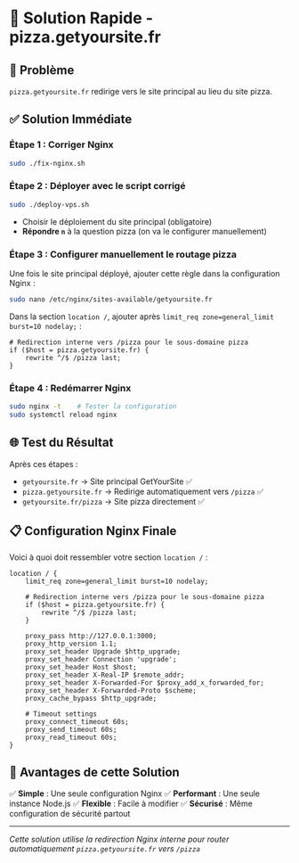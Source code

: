 # 🍕 Solution Rapide - pizza.getyoursite.fr

## 🚨 Problème
`pizza.getyoursite.fr` redirige vers le site principal au lieu du site pizza.

## ✅ Solution Immédiate

### **Étape 1 : Corriger Nginx**
```bash
sudo ./fix-nginx.sh
```

### **Étape 2 : Déployer avec le script corrigé**
```bash
sudo ./deploy-vps.sh
```
- Choisir le déploiement du site principal (obligatoire)
- **Répondre `n`** à la question pizza (on va le configurer manuellement)

### **Étape 3 : Configurer manuellement le routage pizza**

Une fois le site principal déployé, ajouter cette règle dans la configuration Nginx :

```bash
sudo nano /etc/nginx/sites-available/getyoursite.fr
```

Dans la section `location /`, ajouter après `limit_req zone=general_limit burst=10 nodelay;` :

```nginx
# Redirection interne vers /pizza pour le sous-domaine pizza
if ($host = pizza.getyoursite.fr) {
    rewrite ^/$ /pizza last;
}
```

### **Étape 4 : Redémarrer Nginx**
```bash
sudo nginx -t    # Tester la configuration
sudo systemctl reload nginx
```

## 🌐 Test du Résultat

Après ces étapes :
- `getyoursite.fr` → Site principal GetYourSite ✅
- `pizza.getyoursite.fr` → Redirige automatiquement vers `/pizza` ✅
- `getyoursite.fr/pizza` → Site pizza directement ✅

## 📋 Configuration Nginx Finale

Voici à quoi doit ressembler votre section `location /` :

```nginx
location / {
    limit_req zone=general_limit burst=10 nodelay;
    
    # Redirection interne vers /pizza pour le sous-domaine pizza  
    if ($host = pizza.getyoursite.fr) {
        rewrite ^/$ /pizza last;
    }
    
    proxy_pass http://127.0.0.1:3000;
    proxy_http_version 1.1;
    proxy_set_header Upgrade $http_upgrade;
    proxy_set_header Connection 'upgrade';
    proxy_set_header Host $host;
    proxy_set_header X-Real-IP $remote_addr;
    proxy_set_header X-Forwarded-For $proxy_add_x_forwarded_for;
    proxy_set_header X-Forwarded-Proto $scheme;
    proxy_cache_bypass $http_upgrade;
    
    # Timeout settings
    proxy_connect_timeout 60s;
    proxy_send_timeout 60s;
    proxy_read_timeout 60s;
}
```

## 🔧 Avantages de cette Solution

✅ **Simple** : Une seule configuration Nginx
✅ **Performant** : Une seule instance Node.js
✅ **Flexible** : Facile à modifier
✅ **Sécurisé** : Même configuration de sécurité partout

---

*Cette solution utilise la redirection Nginx interne pour router automatiquement `pizza.getyoursite.fr` vers `/pizza`*